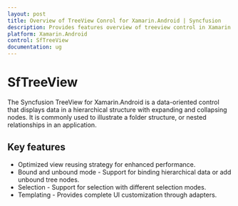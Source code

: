 ```yaml
---
layout: post
title: Overview of TreeView Conrol for Xamarin.Android | Syncfusion
description: Provides features overview of treeview control in Xamarin.Android. 
platform: Xamarin.Android
control: SfTreeView
documentation: ug
---
```


# SfTreeView

The Syncfusion TreeView for Xamarin.Android is a data-oriented control that displays data in a hierarchical structure with expanding and collapsing nodes. It is commonly used to illustrate a folder structure, or nested relationships in an application. 

## Key features
* Optimized view reusing strategy for enhanced performance.
* Bound and unbound mode - Support for binding hierarchical data or add unbound tree nodes.
* Selection - Support for selection with different selection modes.
* Templating - Provides complete UI customization through adapters. 